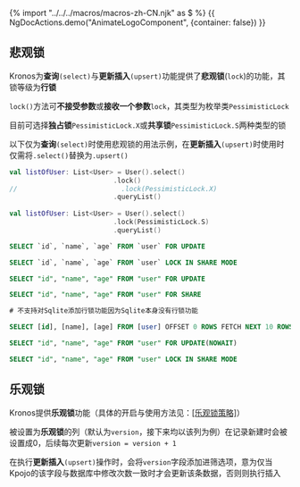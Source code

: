 {% import "../../../macros/macros-zh-CN.njk" as $ %}
{{ NgDocActions.demo("AnimateLogoComponent", {container: false}) }}

## 悲观锁

Kronos为**查询**`(select)`与**更新插入**`(upsert)`功能提供了**悲观锁**(`lock`)的功能，其锁等级为**行锁**

`lock()`方法可**不接受参数**或**接收一个参数**`lock`，其类型为枚举类`PessimisticLock`

目前可选择**独占锁**`PessimisticLock.X`或**共享锁**`PessimisticLock.S`两种类型的锁

以下仅为**查询**`(select)`时使用悲观锁的用法示例，在**更新插入**`(upsert)`时使用时仅需将`.select()`替换为`.upsert()`
```kotlin group="Case 1" name="kotlin" icon="kotlin" 
val listOfUser: List<User> = User().select()
                          .lock()
//                          .lock(PessimisticLock.X)
                          .queryList()
                          
val listOfUser: List<User> = User().select()
                          .lock(PessimisticLock.S)
                          .queryList()
```

```sql group="Case 1" name="Mysql" icon="mysql"
SELECT `id`, `name`, `age` FROM `user` FOR UPDATE

SELECT `id`, `name`, `age` FROM `user` LOCK IN SHARE MODE
```

```sql group="Case 1" name="PostgreSQL" icon="postgres"
SELECT "id", "name", "age" FROM "user" FOR UPDATE

SELECT "id", "name", "age" FROM "user" FOR SHARE
```

```sql group="Case 1" name="SQLite" icon="sqlite"
# 不支持对Sqlite添加行锁功能因为Sqlite本身没有行锁功能
```

```sql group="Case 1" name="SQLServer" icon="sqlserver"
SELECT [id], [name], [age] FROM [user] OFFSET 0 ROWS FETCH NEXT 10 ROWS ONLY ROWLOCK
```

```sql group="Case 1" name="Oracle" icon="oracle"
SELECT "id", "name", "age" FROM "user" FOR UPDATE(NOWAIT)

SELECT "id", "name", "age" FROM "user" LOCK IN SHARE MODE
```

## 乐观锁

Kronos提供**乐观锁**功能（具体的开启与使用方法见：<a href="/documentation/zh-CN/class-definition/table-class-definition#乐观锁策略">[乐观锁策略]</a>）

被设置为**乐观锁**的列（默认为`version`，接下来均以该列为例）在记录新建时会被设置成0，后续每次更新`version = version + 1`

在执行**更新插入**`(upsert)`操作时，会将`version`字段添加进筛选项，意为仅当Kpojo的该字段与数据库中修改次数一致时才会更新该条数据，否则则执行插入


